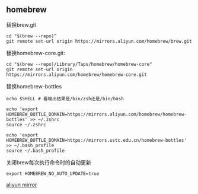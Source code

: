 ## homebrew

替换brew.git
```
cd "$(brew --repo)”
git remote set-url origin https://mirrors.aliyun.com/homebrew/brew.git
```
替换homebrew-core.git:
```
cd "$(brew --repo)/Library/Taps/homebrew/homebrew-core"
git remote set-url origin https://mirrors.aliyun.com/homebrew/homebrew-core.git
```

替换homebrew-bottles
```
echo $SHELL # 看输出结果是/bin/zsh还是/bin/bash

echo 'export HOMEBREW_BOTTLE_DOMAIN=https://mirrors.aliyun.com/homebrew/homebrew-bottles' >> ~/.zshrc
source ~/.zshrc

echo 'export HOMEBREW_BOTTLE_DOMAIN=https://mirrors.ustc.edu.cn/homebrew-bottles' >> ~/.bash_profile
source ~/.bash_profile
```

关闭brew每次执行命令时的自动更新
```
export HOMEBREW_NO_AUTO_UPDATE=true
```

[aliyun mirror](https://developer.aliyun.com/mirror/homebrew?spm=a2c6h.13651102.0.0.3e221b11s6RwUT)
